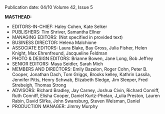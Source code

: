Publication date: 04/10
Volume 42, Issue 5

**MASTHEAD:**
- EDITORS-IN-CHIEF: Haley Cohen, Kate Selker
- PUBLISHERS: Tim Shriver, Samantha Ellner
- MANAGING EDITORS: (Not specified in provided text)
- BUSINESS DIRECTOR: Helena Malchione
- ASSOCIATE EDITORS: Laura Blake, Bay Gross, Julia Fisher, Helen Knight, Max Ehrenfreund, Jacqueline Feldman
- PHOTO & DESIGN EDITORS: Brianne Bowen, Jane Long, Bob Jeffrey
- SENIOR EDITORS: Maya Seidler, Sarah Mich
- MEMBERS AND DIRECTORS: Emily Bazelon, Roger Cohn, Peter B. Cooper, Jonathan Dach, Tom Griggs, Brooks kelley, Kathrin Lassila, Jennifer Pitts, Henry Schwab, Elizabeth Sledge, Jim Sleeper, Fred Strebeigh, Thomas Strong
- ADVISORS: Richard Bradley, Jay Carney, Joshua Civin, Richard Conniff, Ruth Conniff, Elisha Cooper, Daniel Kurtz-Phelan, J_ulia Preston, Lauren Rabin, David Slifka, John Swansburg, Steven Weisman, Daniel
- PRODUCTION MANAGER: Jimmy Murphy

